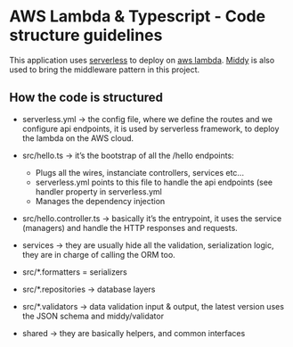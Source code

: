# AWS Lambda & Typescript - Code structure guidelines

This application uses [serverless](https://www.serverless.com/framework/docs/) to deploy on [aws lambda](https://aws.amazon.com/lambda/).
[Middy](https://github.com/middyjs/middy) is also used to bring the middleware pattern in this project.

## How the code is structured

- serverless.yml → the config file, where we define the routes and we configure api endpoints, it is used by serverless framework, to deploy the lambda on the AWS cloud.

- src/hello.ts → it’s the bootstrap of all the /hello endpoints:
    - Plugs all the wires, instanciate controllers, services etc...
    - serverless.yml points to this file to handle the api endpoints (see handler property in serverless.yml
    - Manages the dependency injection

- src/hello.controller.ts → basically it’s the entrypoint, it uses the service (managers) and handle the HTTP responses and requests.

- services → they are usually hide all the validation, serialization logic, they are in charge of calling the ORM too.

- src/*.formatters = serializers

- src/*.repositories → database layers

- src/*.validators → data validation input & output, the latest version uses the JSON schema and middy/validator

- shared → they are basically helpers, and common interfaces
